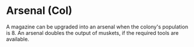 # Arsenal (Col)

A magazine can be upgraded into an arsenal when the colony's population is 8.
An arsenal doubles the output of muskets, if the required tools are available.